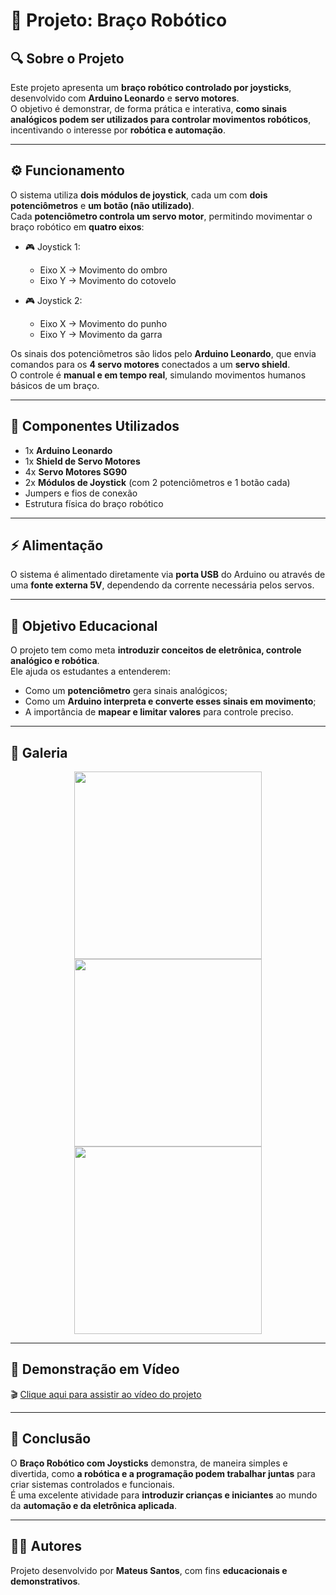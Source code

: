 # 🤖 Projeto: Braço Robótico

## 🔍 Sobre o Projeto
Este projeto apresenta um **braço robótico controlado por joysticks**, desenvolvido com **Arduino Leonardo** e **servo motores**.  
O objetivo é demonstrar, de forma prática e interativa, **como sinais analógicos podem ser utilizados para controlar movimentos robóticos**, incentivando o interesse por **robótica e automação**.

---

## ⚙️ Funcionamento
O sistema utiliza **dois módulos de joystick**, cada um com **dois potenciômetros** e **um botão (não utilizado)**.  
Cada **potenciômetro controla um servo motor**, permitindo movimentar o braço robótico em **quatro eixos**:

- 🎮 Joystick 1:
  - Eixo X → Movimento do ombro  
  - Eixo Y → Movimento do cotovelo  

- 🎮 Joystick 2:
  - Eixo X → Movimento do punho  
  - Eixo Y → Movimento da garra  

Os sinais dos potenciômetros são lidos pelo **Arduino Leonardo**, que envia comandos para os **4 servo motores** conectados a um **servo shield**.  
O controle é **manual e em tempo real**, simulando movimentos humanos básicos de um braço.

---

## 🧩 Componentes Utilizados
- 1x **Arduino Leonardo**  
- 1x **Shield de Servo Motores**  
- 4x **Servo Motores SG90**  
- 2x **Módulos de Joystick** (com 2 potenciômetros e 1 botão cada)  
- Jumpers e fios de conexão  
- Estrutura física do braço robótico

---

## ⚡ Alimentação
O sistema é alimentado diretamente via **porta USB** do Arduino ou através de uma **fonte externa 5V**, dependendo da corrente necessária pelos servos.

---

## 🎯 Objetivo Educacional
O projeto tem como meta **introduzir conceitos de eletrônica, controle analógico e robótica**.  
Ele ajuda os estudantes a entenderem:
- Como um **potenciômetro** gera sinais analógicos;
- Como um **Arduino interpreta e converte esses sinais em movimento**;
- A importância de **mapear e limitar valores** para controle preciso.

---

## 📸 Galeria
<p align="center">
  <img src="foto1.jpeg" width="300">
  <img src="foto2.jpeg" width="300">
  <img src="foto3.jpeg" width="300">
</p>

---

## 🎥 Demonstração em Vídeo
🎬 [Clique aqui para assistir ao vídeo do projeto](video.mp4)

---

## 💬 Conclusão
O **Braço Robótico com Joysticks** demonstra, de maneira simples e divertida, como **a robótica e a programação podem trabalhar juntas** para criar sistemas controlados e funcionais.  
É uma excelente atividade para **introduzir crianças e iniciantes** ao mundo da **automação e da eletrônica aplicada**.

---

## 👨‍💻 Autores
Projeto desenvolvido por **Mateus Santos**, com fins **educacionais e demonstrativos**.